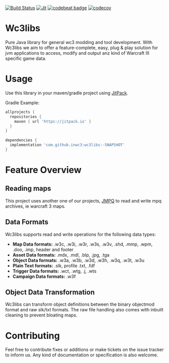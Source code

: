 [![Build Status](https://travis-ci.org/inwc3/wc3libs.svg?branch=master)](https://travis-ci.org/inwc3/wc3libs) [![Jit](https://jitpack.io/v/inwc3/wc3libs.svg)](https://jitpack.io/#inwc3/wc3libs) [![codebeat badge](https://codebeat.co/badges/f622675c-0de7-4dd7-9936-94b1a78a73c0)](https://codebeat.co/projects/github-com-inwc3-wc3libs-master) [![codecov](https://codecov.io/gh/inwc3/wc3libs/branch/master/graph/badge.svg)](https://codecov.io/gh/inwc3/wc3libs)


# Wc3libs

Pure Java library for general wc3 modding and tool development.
With Wc3libs we aim to offer a feature-complete, easy, plug & play solution for jvm applications to access, modify and output anz kind of Warcraft III specific game data.

# Usage

Use this library in your maven/gradle project using [JitPack](https://jitpack.io/#inwc3/wc3libs).

Gradle Example:
```gradle
allprojects {
  repositories {
    maven { url 'https://jitpack.io' }
  }
}
  
dependencies {
  implementation 'com.github.inwc3:wc3libs:-SNAPSHOT'
}
```

# Feature Overview

## Reading maps

This project uses another one of our projects, [JMPQ](https://github.com/inwc3/JMPQ3) to read and write mpq archives, ie warcraft 3 maps.

## Data Formats

Wc3libs supports read and write operations for the following data types:

* **Map Data formats:** .w3c, .w3i, .w3r, .w3s, .w3v, .shd, .mmp, .wpm, .doo, .imp, header and footer
* **Asset Data formats:** .mdx, .mdl, .blp, .jpg, .tga
* **Object Data formats:** .w3a, .w3b, .w3d, .w3h, .w3q, .w3t, .w3u 
* **Plain Text formats:** .slk, profile .txt, .fdf
* **Trigger Data formats:** .wct, .wtg, .j, .wts
* **Campaign Data formats:** .w3f

## Object Data Transformation

Wc3libs can transform object definitions between the binary objectmod format and raw slk/txt formats.
The raw file handling also comes with inbuilt cleaning to prevent bloating maps.


# Contributing

Feel free to contribute fixes or additions or make tickets on the issue tracker to inform us. Any kind of documentation or specification is also welcome.


